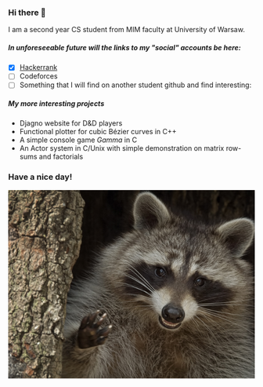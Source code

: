 ### Hi there 👋
I am a second year CS student from MIM faculty at University of Warsaw.

##### In unforeseeable future will the links to my "social" accounts be here:

- [X] [Hackerrank](https://www.hackerrank.com/kozakusek)
- [ ] Codeforces  
- [ ] Something that I will find on another student github and find interesting:

##### My more interesting projects

- Djagno website for D&D players
- Functional plotter for cubic Bézier curves in C++
- A simple console game *_Gamma_* in C
- An Actor system in C/Unix with simple demonstration on matrix row-sums and factorials

### Have a nice day!
![Image](https://github.com/kozakusek/kozakusek/blob/main/happy_racoon.jpg)

